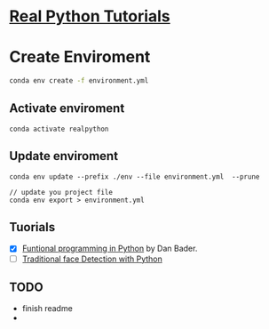 # [Real Python Tutorials](https://realpython.com/)


# Create Enviroment

```bash
conda env create -f environment.yml

```
## Activate enviroment
```
conda activate realpython
```


## Update enviroment
```
conda env update --prefix ./env --file environment.yml  --prune

// update you project file
conda env export > environment.yml
```

## Tuorials


- [x] [Funtional programming in Python](https://realpython.com/courses/functional-programming-python/) by Dan Bader.
- [ ] [Traditional face Detection with Python](https://realpython.com/courses/traditional-face-detection-python/)
## TODO
- finish readme
- 